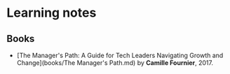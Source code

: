 # Learning notes

## Books
* [The Manager's Path: A Guide for Tech Leaders Navigating Growth and Change](books/The Manager's Path.md) by **Camille Fournier**, 2017.